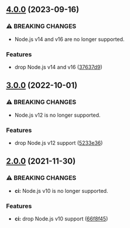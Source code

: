 ## [4.0.0](https://github.com/kenany/sinh/compare/3.0.0...4.0.0) (2023-09-16)


### ⚠ BREAKING CHANGES

* Node.js v14 and v16 are no longer supported.

### Features

* drop Node.js v14 and v16 ([37637d9](https://github.com/kenany/sinh/commit/37637d930096c45ba06bd6157f2c600d1b4891aa))

## [3.0.0](https://github.com/KenanY/sinh/compare/2.0.0...3.0.0) (2022-10-01)


### ⚠ BREAKING CHANGES

* Node.js v12 is no longer supported.

### Features

* drop Node.js v12 support ([5233e36](https://github.com/KenanY/sinh/commit/5233e36d62d97a917d90a119f2ec4306e5be6b2f))

## [2.0.0](https://github.com/KenanY/sinh/compare/1.0.3...2.0.0) (2021-11-30)


### ⚠ BREAKING CHANGES

* **ci:** Node.js v10 is no longer supported.

### Features

* **ci:** drop Node.js v10 support ([66f8f45](https://github.com/KenanY/sinh/commit/66f8f45112be0b4e6724ebdd76c1435ae0ed3749))

